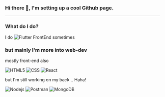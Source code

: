 
### Hi there 👋, I'm setting up a cool Github page.

---

### What do I do?

<p> I do  <img alt="Flutter" src="https://img.shields.io/badge/flutter-02569B?logo=Flutter&logoColor=white&style=flat-square&logo=appveyor" /> FrontEnd sometimes 
 
</p>

###  but mainly I'm more into web-dev
<p>
 
  <p> mostly front-end also</p>
 <p>  
    <img alt="HTML5" src="https://img.shields.io/badge/HTML5-E34F26?logo=html5&logoColor=white&style=for-the-badge&logo=appveyor" />
    <img alt="CSS" src="https://img.shields.io/badge/CSS3-1572B6?logo=css3&logoColor=white&style=for-the-badge&logo=appveyor" />
    <img alt="React" src="https://img.shields.io/badge/React-61DAFB?logo=react&logoColor=black&style=for-the-badge&logo=appveyor" />
  </p>
  <p> but I'm still working on my back .. Haha! </p>
  <p>
    <img alt="Nodejs" src="https://img.shields.io/badge/Node.js-339933?logo=node.js&logoColor=white&style=for-the-badge&logo=appveyor" />
    <img alt="Postman" src="https://img.shields.io/badge/Postman-FF6C37?logo=Postman&logoColor=white&style=for-the-badge&logo=appveyor" />
    <img alt="MongoDB" src="https://img.shields.io/badge/Mongodb-47A248?logo=mongodb&logoColor=orange&style=for-the-badge&logo=appveyor" />
  </p>
</p>


<!--
**13eskiimo/13eskiimo** is a ✨ _special_ ✨ repository because its `README.md` (this file) appears on your GitHub profile.

Here are some ideas to get you started:

- 🔭 I’m currently working on ...
- 🌱 I’m currently learning ...
- 👯 I’m looking to collaborate on ...
- 🤔 I’m looking for help with ...
- 💬 Ask me about ...
- 📫 How to reach me: ...
- 😄 Pronouns: ...
- ⚡ Fun fact: ...
-->
